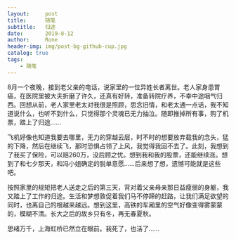 ```yaml
---
layout:     post
title:      随笔
subtitle:   归途
date:       2019-8-12
author:     Rone
header-img: img/post-bg-github-cup.jpg
catalog: true
tags:
    - 随笔
---
```


8月一个夜晚，接到老父亲的电话，说家里的一位异姓长者离世。老人家身患胃癌，在医院里被大夫折磨了许久，还真有好转，准备转院疗养，不幸中途咽气归西。回想从前，老人家里老太对我很是照顾，思念旧情，和老太通一点话，我不知道说什么，也听不到什么，只觉得那个灵魂已无力抽泣。随即推掉所有事，购了机票，踏上了归途…… 

飞机好像也知道我要去哪里，无力的穿越云层，时不时的想要放弃载我的念头，猛的下降，然后在继续飞，那时恐惧占领了上风，我觉得我回不去了。此刻，我想到了我买了保险，可以赔260万，没后顾之忧。想到我和我的股票，还能继续涨。想到了和七夕那天，和冯小姐确定的脱单意愿……后来想了想，遗憾可能就是这些吧。

 按照家里的规矩把老人送走之后的第三天，背对着父亲母亲那日益瘦弱的身躯，我又踏上了工作的归途。生活和梦想敦促着我们马不停蹄的赶路，让我们满足欲望的同时，也离自己的根越来越远。想到这里，高铁的车厢里的空气好像变得雾蒙蒙的，模糊不清。长大之后的故乡只有冬，再无春夏秋。

 思绪万千，上海虹桥已然立在眼前。我死了，也活了……